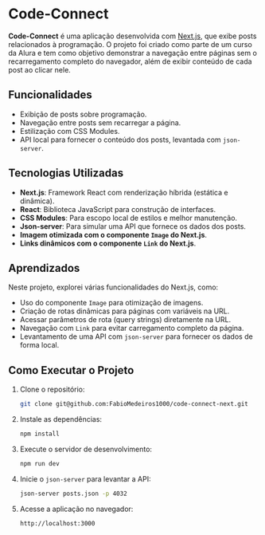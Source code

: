 # Code-Connect

**Code-Connect** é uma aplicação desenvolvida com [Next.js](https://nextjs.org/), que exibe posts relacionados à programação. O projeto foi criado como parte de um curso da Alura e tem como objetivo demonstrar a navegação entre páginas sem o recarregamento completo do navegador, além de exibir conteúdo de cada post ao clicar nele.

## Funcionalidades

- Exibição de posts sobre programação.
- Navegação entre posts sem recarregar a página.
- Estilização com CSS Modules.
- API local para fornecer o conteúdo dos posts, levantada com `json-server`.

## Tecnologias Utilizadas

- **Next.js**: Framework React com renderização híbrida (estática e dinâmica).
- **React**: Biblioteca JavaScript para construção de interfaces.
- **CSS Modules**: Para escopo local de estilos e melhor manutenção.
- **Json-server**: Para simular uma API que fornece os dados dos posts.
- **Imagem otimizada com o componente `Image` do Next.js**.
- **Links dinâmicos com o componente `Link` do Next.js**.

## Aprendizados

Neste projeto, explorei várias funcionalidades do Next.js, como:

- Uso do componente `Image` para otimização de imagens.
- Criação de rotas dinâmicas para páginas com variáveis na URL.
- Acessar parâmetros de rota (query strings) diretamente na URL.
- Navegação com `Link` para evitar carregamento completo da página.
- Levantamento de uma API com `json-server` para fornecer os dados de forma local.

## Como Executar o Projeto

1. Clone o repositório:
   ```bash
   git clone git@github.com:FabioMedeiros1000/code-connect-next.git
   ```

2. Instale as dependências:
   ```bash
   npm install
   ```

3. Execute o servidor de desenvolvimento:
   ```bash
   npm run dev
   ```

4. Inicie o `json-server` para levantar a API:
   ```bash
   json-server posts.json -p 4032
   ```

5. Acesse a aplicação no navegador:
   ```
   http://localhost:3000
   ```
